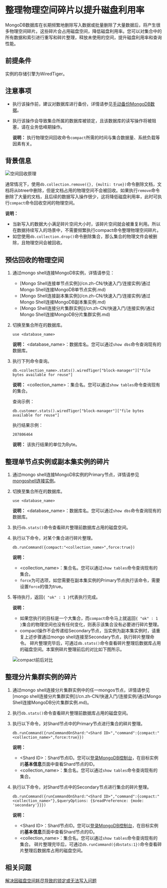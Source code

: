# 整理物理空间碎片以提升磁盘利用率

MongoDB数据库在长期频繁地删除写入数据或批量删除了大量数据后，将产生很多物理空间碎片。这些碎片会占用磁盘空间，降低磁盘利用率。您可以对集合中的所有数据和索引进行重写和碎片整理，释放未使用的空间，提升磁盘利用率和查询性能。

## 前提条件

实例的存储引擎为WiredTiger。

## 注意事项

-   执行该操作前，建议对数据库进行备份，详情请参见[手动备份MongoDB数据](/cn.zh-CN/用户指南/数据备份/手动备份MongoDB数据.md)。
-   执行该操作会导致集合所属的数据库被锁定，且该数据库的读写操作将被阻塞，请在业务低峰期操作。

    **说明：** 执行物理空间回收命令`compact`所需的时间与集合数据量、系统负载等因素有关。


## 背景信息

![空间回收原理](https://static-aliyun-doc.oss-accelerate.aliyuncs.com/assets/img/zh-CN/9797080951/p55162.gif)

通常情况下，使用`db.collection.remove({}, {multi: true})`命令删除文档，文档将从btree中删除，但是文档占用的物理空间不会被回收。如果执行`remove`命令删除了大量的文档，且后续的数据写入操作很少，这将降低磁盘利用率，此时可执行`compact`命令回收空闲的物理空间。

**说明：**

-   当新写入的数据大小满足碎片空间大小时，该碎片空间就会被重复利用。所以在数据持续写入的场景中，不需要频繁执行compact命令整理物理空间碎片。
-   如您使用`db.collection.drop()`命令删除集合，那么集合的物理文件会被删除，且物理空间会被回收。

## 预估回收的物理空间

1.  通过mongo shell连接MongoDB实例，详情请参见：

    -   [Mongo Shell连接单节点实例](/cn.zh-CN/快速入门/连接实例/通过Mongo Shell连接MongoDB单节点实例.md)
    -   [Mongo Shell连接副本集实例](/cn.zh-CN/快速入门/连接实例/通过Mongo Shell连接MongoDB副本集实例.md)
    -   [Mongo Shell连接分片集群实例](/cn.zh-CN/快速入门/连接实例/通过Mongo Shell连接MongoDB分片集群实例.md)
2.  切换至集合所在的数据库。

    ```
    use <database_name>
    ```

    **说明：** <database\_name\>：数据库名。您可以通过`show dbs`命令查询现有的数据库。

3.  执行下列命令查询。

    ```
    db.<collection_name>.stats().wiredTiger["block-manager"]["file bytes available for reuse"]
    ```

    **说明：** <collection\_name\>：集合名。您可以通过`show tables`命令查询现有的集合。

    查询示例：

    ```
    db.customer.stats().wiredTiger["block-manager"]["file bytes available for reuse"]
    ```

    执行结果示例：

    ```
    207806464
    ```

    **说明：** 该执行结果的单位为Byte。


## 整理单节点实例或副本集实例的碎片

1.  通过mongo shell连接MongoDB实例的Primary节点，详情请参见[mongoshell连接实例]()。

2.  切换至集合所在的数据库。

    ```
    use <database_name>
    ```

    **说明：** <database\_name\>：数据库名。您可以通过`show dbs`命令查询现有的数据库。

3.  执行`db.stats()`命令查看碎片整理前数据库占用的磁盘空间。

4.  执行以下命令，对某个集合进行碎片整理。

    ```
    db.runCommand({compact:"<collection_name>",force:true})
    ```

    **说明：**

    -   <collection\_name\>：集合名。您可以通过`show tables`命令查询现有的集合。
    -   `force`为可选项，如您需要在副本集实例的Primary节点执行该命令，需要设置`force`的值为true。
5.  等待执行，返回`{ "ok" : 1 }`代表执行完成。

    **说明：**

    -   如果您执行的目标是一个大集合，而`compact`命令马上就返回`{ "ok" : 1 }`集合的物理空间也没有任何变化，则表示该集合没有必要进行碎片整理。
    -   compact操作不会传递给Secondary节点，当实例为副本集实例时，请重复上述步骤通过mongo shell连接至Secondary节点，执行碎片整理命令。
    碎片整理完毕后，可通过`db.stats()`命令查看碎片整理后数据库占用的磁盘空间。本案例碎片整理前后的对比如下图所示。

    ![compact前后对比](https://static-aliyun-doc.oss-accelerate.aliyuncs.com/assets/img/zh-CN/9797080951/p55634.gif)


## 整理分片集群实例的碎片

1.  通过mongo shell连接分片集群实例中的任一mongos节点，详情请参见[mongo shell连接分片集群实例](/cn.zh-CN/快速入门/连接实例/通过Mongo Shell连接MongoDB分片集群实例.md)。

2.  执行`db.stats()`命令查看碎片整理前数据库占用的磁盘空间。

3.  执行以下命令，对Shard节点中的Primary节点进行集合的碎片整理。

    ```
    db.runCommand({runCommandOnShard:"<Shard ID>","command":{compact:"<collection_name>",force:true}})
    ```

    **说明：**

    -   <Shard ID\>：Shard节点ID。您可以[登录MongoDB控制台](/cn.zh-CN/用户指南/登录与注销.md)，在目标实例的**基本信息**页面中查看Shard节点的ID。
    -   <collection\_name\>：集合名。您可以通过`show tables`命令查询现有的集合。
4.  执行以下命令，对Shard节点中的Secondary节点进行集合的碎片整理。

    ```
    db.runCommand({runCommandOnShard:"<Shard ID>","command":{compact:"<collection_name>"},$queryOptions: {$readPreference: {mode: 'secondary'}}})
    ```

    **说明：**

    -   <Shard ID\>：Shard节点ID。您可以[登录MongoDB控制台](/cn.zh-CN/用户指南/登录与注销.md)，在目标实例的**基本信息**页面中查看Shard节点的ID。
    -   <collection\_name\>：集合名。您可以通过`show tables`命令查询现有的集合。
    碎片整理完毕后，可通过`db.runCommand({dbstats:1})`命令查看碎片整理后数据库占用的磁盘空间。


## 相关问题

[解决因磁盘空间耗尽导致的锁定或无法写入问题](/cn.zh-CN/常见问题/热点问题/MongoDB中磁盘空间耗尽导致无法写入问题.md)

